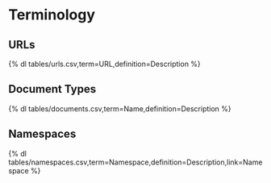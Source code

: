 # Terminology

## URLs

{% dl tables/urls.csv,term=URL,definition=Description %} 

## Document Types

{% dl tables/documents.csv,term=Name,definition=Description %} 

## Namespaces

{% dl tables/namespaces.csv,term=Namespace,definition=Description,link=Namespace %}
